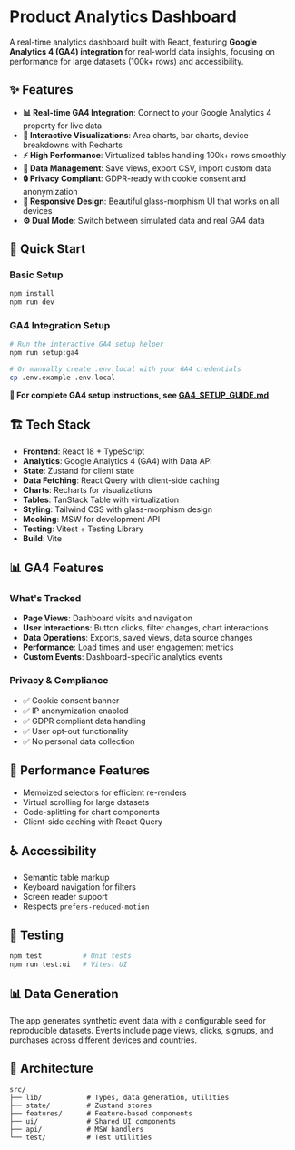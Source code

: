 # Product Analytics Dashboard

A real-time analytics dashboard built with React, featuring **Google Analytics 4 (GA4) integration** for real-world data insights, focusing on performance for large datasets (100k+ rows) and accessibility.

## ✨ Features

- **📊 Real-time GA4 Integration**: Connect to your Google Analytics 4 property for live data
- **🎯 Interactive Visualizations**: Area charts, bar charts, device breakdowns with Recharts
- **⚡ High Performance**: Virtualized tables handling 100k+ rows smoothly
- **💾 Data Management**: Save views, export CSV, import custom data
- **🔒 Privacy Compliant**: GDPR-ready with cookie consent and anonymization
- **📱 Responsive Design**: Beautiful glass-morphism UI that works on all devices
- **⚙️ Dual Mode**: Switch between simulated data and real GA4 data

## 🚀 Quick Start

### Basic Setup
```bash
npm install
npm run dev
```

### GA4 Integration Setup
```bash
# Run the interactive GA4 setup helper
npm run setup:ga4

# Or manually create .env.local with your GA4 credentials
cp .env.example .env.local
```

**📖 For complete GA4 setup instructions, see [GA4_SETUP_GUIDE.md](./GA4_SETUP_GUIDE.md)**

## 🏗️ Tech Stack

- **Frontend**: React 18 + TypeScript
- **Analytics**: Google Analytics 4 (GA4) with Data API
- **State**: Zustand for client state
- **Data Fetching**: React Query with client-side caching  
- **Charts**: Recharts for visualizations
- **Tables**: TanStack Table with virtualization
- **Styling**: Tailwind CSS with glass-morphism design
- **Mocking**: MSW for development API
- **Testing**: Vitest + Testing Library
- **Build**: Vite

## 📊 GA4 Features

### What's Tracked
- **Page Views**: Dashboard visits and navigation
- **User Interactions**: Button clicks, filter changes, chart interactions
- **Data Operations**: Exports, saved views, data source changes
- **Performance**: Load times and user engagement metrics
- **Custom Events**: Dashboard-specific analytics events

### Privacy & Compliance
- ✅ Cookie consent banner
- ✅ IP anonymization enabled
- ✅ GDPR compliant data handling
- ✅ User opt-out functionality
- ✅ No personal data collection

## 🎯 Performance Features

- Memoized selectors for efficient re-renders
- Virtual scrolling for large datasets
- Code-splitting for chart components
- Client-side caching with React Query

## ♿ Accessibility

- Semantic table markup
- Keyboard navigation for filters
- Screen reader support
- Respects `prefers-reduced-motion`

## 🧪 Testing

```bash
npm test          # Unit tests
npm run test:ui   # Vitest UI
```

## 📊 Data Generation

The app generates synthetic event data with a configurable seed for reproducible datasets. Events include page views, clicks, signups, and purchases across different devices and countries.

## 🎨 Architecture

```
src/
├── lib/           # Types, data generation, utilities
├── state/         # Zustand stores  
├── features/      # Feature-based components
├── ui/            # Shared UI components
├── api/           # MSW handlers
└── test/          # Test utilities
```
